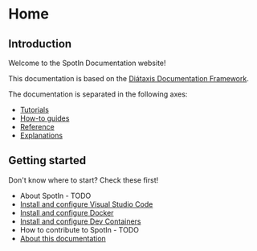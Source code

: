 # Home

## Introduction

Welcome to the SpotIn Documentation website!

This documentation is based on the [Diátaxis Documentation Framework](./explanations/about-this-documentation/index.md).

The documentation is separated in the following axes:

- [Tutorials](./tutorials/index.md)
- [How-to guides](./how-to-guides/index.md)
- [Reference](./reference/index.md)
- [Explanations](./explanations/index.md)

## Getting started

Don't know where to start? Check these first!

- About SpotIn - TODO
- [Install and configure Visual Studio Code](tutorials/install-and-configure-visual-studio-code/index.md)
- [Install and configure Docker](tutorials/install-and-configure-docker/index.md)
- [Install and configure Dev Containers](tutorials/install-and-configure-dev-containers/index.md)
- How to contribute to SpotIn - TODO
- [About this documentation](./explanations/about-this-documentation/index.md)
